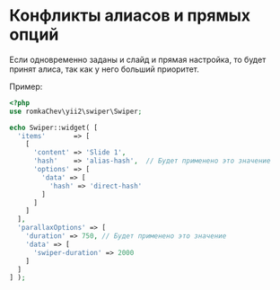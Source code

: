 # Конфликты алиасов и прямых опций

Если одновременно заданы и слайд и прямая настройка, то будет принят алиса, так как у него больший приоритет.

Пример:

```PHP
<?php
use romkaChev\yii2\swiper\Swiper;

echo Swiper::widget( [
  'items'       => [
    [
      'content' => 'Slide 1',
      'hash'    => 'alias-hash',  // Будет применено это значение
      'options' => [
        'data' => [
          'hash' => 'direct-hash'
        ]
      ]
    ]
  ],
  'parallaxOptions' => [
    'duration' => 750, // Будет применено это значение
    'data' => [
      'swiper-duration' => 2000
    ]
  ]
] );
```
